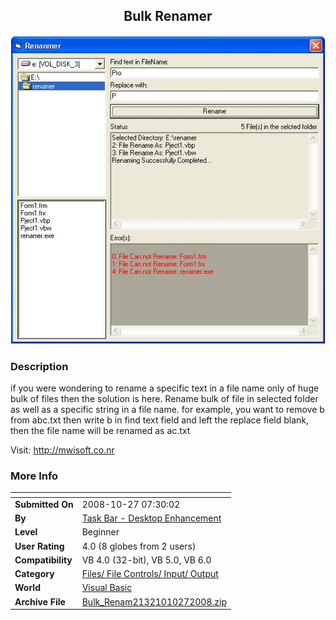 ﻿<div align="center">

## Bulk Renamer

<img src="PIC20081027729523282.JPG">
</div>

### Description

if you were wondering to rename a specific text in a file name only of huge bulk of files then the solution is here. Rename bulk of file in selected folder as well as a specific string in a file name. for example, you want to remove b from abc.txt then write b in find text field and left the replace field blank, then the file name will be renamed as ac.txt

Visit: http://mwisoft.co.nr
 
### More Info
 


<span>             |<span>
---                |---
**Submitted On**   |2008-10-27 07:30:02
**By**             |[Task Bar \- Desktop Enhancement](https://github.com/Planet-Source-Code/PSCIndex/blob/master/ByAuthor/task-bar-desktop-enhancement.md)
**Level**          |Beginner
**User Rating**    |4.0 (8 globes from 2 users)
**Compatibility**  |VB 4\.0 \(32\-bit\), VB 5\.0, VB 6\.0
**Category**       |[Files/ File Controls/ Input/ Output](https://github.com/Planet-Source-Code/PSCIndex/blob/master/ByCategory/files-file-controls-input-output__1-3.md)
**World**          |[Visual Basic](https://github.com/Planet-Source-Code/PSCIndex/blob/master/ByWorld/visual-basic.md)
**Archive File**   |[Bulk\_Renam21321010272008\.zip](https://github.com/Planet-Source-Code/task-bar-desktop-enhancement-bulk-renamer__1-71307/archive/master.zip)









